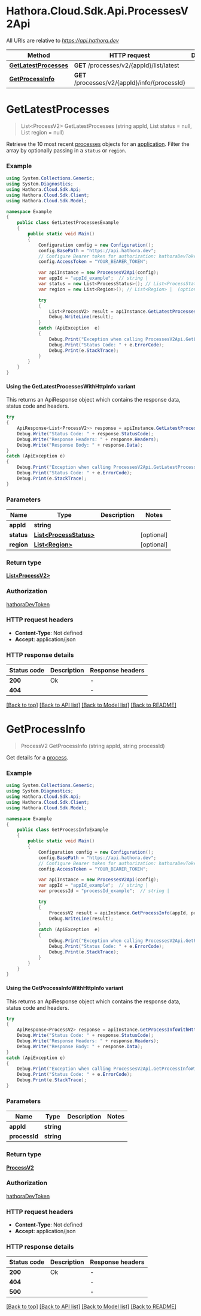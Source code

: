 # Hathora.Cloud.Sdk.Api.ProcessesV2Api

All URIs are relative to *https://api.hathora.dev*

| Method | HTTP request | Description |
|--------|--------------|-------------|
| [**GetLatestProcesses**](ProcessesV2Api.md#getlatestprocesses) | **GET** /processes/v2/{appId}/list/latest |  |
| [**GetProcessInfo**](ProcessesV2Api.md#getprocessinfo) | **GET** /processes/v2/{appId}/info/{processId} |  |

<a name="getlatestprocesses"></a>
# **GetLatestProcesses**
> List&lt;ProcessV2&gt; GetLatestProcesses (string appId, List<ProcessStatus> status = null, List<Region> region = null)



Retrieve the 10 most recent [processes](https://hathora.dev/docs/concepts/hathora-entities#process) objects for an [application](https://hathora.dev/docs/concepts/hathora-entities#application). Filter the array by optionally passing in a `status` or `region`.

### Example
```csharp
using System.Collections.Generic;
using System.Diagnostics;
using Hathora.Cloud.Sdk.Api;
using Hathora.Cloud.Sdk.Client;
using Hathora.Cloud.Sdk.Model;

namespace Example
{
    public class GetLatestProcessesExample
    {
        public static void Main()
        {
            Configuration config = new Configuration();
            config.BasePath = "https://api.hathora.dev";
            // Configure Bearer token for authorization: hathoraDevToken
            config.AccessToken = "YOUR_BEARER_TOKEN";

            var apiInstance = new ProcessesV2Api(config);
            var appId = "appId_example";  // string | 
            var status = new List<ProcessStatus>(); // List<ProcessStatus> |  (optional) 
            var region = new List<Region>(); // List<Region> |  (optional) 

            try
            {
                List<ProcessV2> result = apiInstance.GetLatestProcesses(appId, status, region);
                Debug.WriteLine(result);
            }
            catch (ApiException  e)
            {
                Debug.Print("Exception when calling ProcessesV2Api.GetLatestProcesses: " + e.Message);
                Debug.Print("Status Code: " + e.ErrorCode);
                Debug.Print(e.StackTrace);
            }
        }
    }
}
```

#### Using the GetLatestProcessesWithHttpInfo variant
This returns an ApiResponse object which contains the response data, status code and headers.

```csharp
try
{
    ApiResponse<List<ProcessV2>> response = apiInstance.GetLatestProcessesWithHttpInfo(appId, status, region);
    Debug.Write("Status Code: " + response.StatusCode);
    Debug.Write("Response Headers: " + response.Headers);
    Debug.Write("Response Body: " + response.Data);
}
catch (ApiException e)
{
    Debug.Print("Exception when calling ProcessesV2Api.GetLatestProcessesWithHttpInfo: " + e.Message);
    Debug.Print("Status Code: " + e.ErrorCode);
    Debug.Print(e.StackTrace);
}
```

### Parameters

| Name | Type | Description | Notes |
|------|------|-------------|-------|
| **appId** | **string** |  |  |
| **status** | [**List&lt;ProcessStatus&gt;**](ProcessStatus.md) |  | [optional]  |
| **region** | [**List&lt;Region&gt;**](Region.md) |  | [optional]  |

### Return type

[**List&lt;ProcessV2&gt;**](ProcessV2.md)

### Authorization

[hathoraDevToken](../README.md#hathoraDevToken)

### HTTP request headers

 - **Content-Type**: Not defined
 - **Accept**: application/json


### HTTP response details
| Status code | Description | Response headers |
|-------------|-------------|------------------|
| **200** | Ok |  -  |
| **404** |  |  -  |

[[Back to top]](#) [[Back to API list]](../README.md#documentation-for-api-endpoints) [[Back to Model list]](../README.md#documentation-for-models) [[Back to README]](../README.md)

<a name="getprocessinfo"></a>
# **GetProcessInfo**
> ProcessV2 GetProcessInfo (string appId, string processId)



Get details for a [process](https://hathora.dev/docs/concepts/hathora-entities#process).

### Example
```csharp
using System.Collections.Generic;
using System.Diagnostics;
using Hathora.Cloud.Sdk.Api;
using Hathora.Cloud.Sdk.Client;
using Hathora.Cloud.Sdk.Model;

namespace Example
{
    public class GetProcessInfoExample
    {
        public static void Main()
        {
            Configuration config = new Configuration();
            config.BasePath = "https://api.hathora.dev";
            // Configure Bearer token for authorization: hathoraDevToken
            config.AccessToken = "YOUR_BEARER_TOKEN";

            var apiInstance = new ProcessesV2Api(config);
            var appId = "appId_example";  // string | 
            var processId = "processId_example";  // string | 

            try
            {
                ProcessV2 result = apiInstance.GetProcessInfo(appId, processId);
                Debug.WriteLine(result);
            }
            catch (ApiException  e)
            {
                Debug.Print("Exception when calling ProcessesV2Api.GetProcessInfo: " + e.Message);
                Debug.Print("Status Code: " + e.ErrorCode);
                Debug.Print(e.StackTrace);
            }
        }
    }
}
```

#### Using the GetProcessInfoWithHttpInfo variant
This returns an ApiResponse object which contains the response data, status code and headers.

```csharp
try
{
    ApiResponse<ProcessV2> response = apiInstance.GetProcessInfoWithHttpInfo(appId, processId);
    Debug.Write("Status Code: " + response.StatusCode);
    Debug.Write("Response Headers: " + response.Headers);
    Debug.Write("Response Body: " + response.Data);
}
catch (ApiException e)
{
    Debug.Print("Exception when calling ProcessesV2Api.GetProcessInfoWithHttpInfo: " + e.Message);
    Debug.Print("Status Code: " + e.ErrorCode);
    Debug.Print(e.StackTrace);
}
```

### Parameters

| Name | Type | Description | Notes |
|------|------|-------------|-------|
| **appId** | **string** |  |  |
| **processId** | **string** |  |  |

### Return type

[**ProcessV2**](ProcessV2.md)

### Authorization

[hathoraDevToken](../README.md#hathoraDevToken)

### HTTP request headers

 - **Content-Type**: Not defined
 - **Accept**: application/json


### HTTP response details
| Status code | Description | Response headers |
|-------------|-------------|------------------|
| **200** | Ok |  -  |
| **404** |  |  -  |
| **500** |  |  -  |

[[Back to top]](#) [[Back to API list]](../README.md#documentation-for-api-endpoints) [[Back to Model list]](../README.md#documentation-for-models) [[Back to README]](../README.md)


